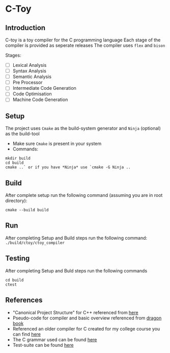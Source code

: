 # C-Toy

## Introduction
C-toy is a toy compiler for the C programming language
Each stage of the compiler is provided as seperate releases
The compiler uses `flex` and `bison` 

Stages:
- [ ] Lexical Analysis
- [ ] Syntax Analysis
- [ ] Semantic Analysis
- [ ] Pre Processor
- [ ] Intermediate Code Generation
- [ ] Code Optimisation
- [ ] Machine Code Generation

## Setup

The project uses `Cmake` as the build-system generator and `Ninja` (optional) as the build-tool
- Make sure `Cmake` is present in your system
- Commands:
```
mkdir build
cd build
cmake ..` or if you have *Ninja* use `cmake -G Ninja ..
```

## Build

After complete setup run the following command (assuming you are in root directory):
```
cmake --build build
```

## Run

After completing Setup and Build steps run the following command:
```./build/ctoy/ctoy_compiler```

## Testing

After completing Setup and Buld steps run the following commands

```
cd build
ctest
```

## References

- "Canonical Project Structure" for C++ referenced from [here](http://www.open-std.org/jtc1/sc22/wg21/docs/papers/2018/p1204r0.html)
- Pseudo-code for compiler and basic overview referenced from [dragon book](https://suif.stanford.edu/dragonbook/)
- Referenced an older compiler for C created for my college course you can find [here](https://github.com/sanatan01/CSN-352-Project)
- The C grammar used can be found [here](https://cs.wmich.edu/~gupta/teaching/cs4850/sumII06/The%20syntax%20of%20C%20in%20Backus-Naur%20form.htm)
- Test-suite can be found [here](https://github.com/c-testsuite/c-testsuite)
